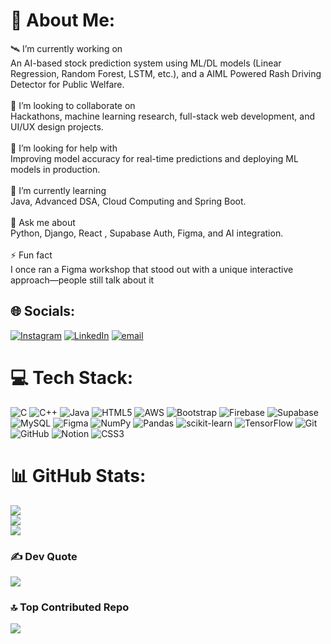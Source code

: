 # 💫 About Me:
🛰️ I’m currently working on<br>An AI-based stock prediction system using ML/DL models (Linear Regression, Random Forest, LSTM, etc.), and a AIML Powered Rash Driving Detector for Public Welfare.<br><br>👯 I’m looking to collaborate on<br>Hackathons, machine learning research, full-stack web development, and UI/UX design projects.<br><br>🤝 I’m looking for help with<br>Improving model accuracy for real-time predictions and deploying ML models in production.<br><br>🌱 I’m currently learning<br>Java, Advanced DSA, Cloud Computing and Spring Boot.<br><br>💬 Ask me about<br>Python, Django, React , Supabase Auth, Figma, and AI integration.<br><br>⚡ Fun fact<br>I once ran a Figma workshop that stood out with a unique interactive approach—people still talk about it


## 🌐 Socials:
[![Instagram](https://img.shields.io/badge/Instagram-%23E4405F.svg?logo=Instagram&logoColor=white)](https://www.instagram.com/_kapil_24__?igsh=enJhd254NDRoZTZo) [![LinkedIn](https://img.shields.io/badge/LinkedIn-%230077B5.svg?logo=linkedin&logoColor=white)](https://www.linkedin.com/in/kapil-nath-kn24/) [![email](https://img.shields.io/badge/Email-D14836?logo=gmail&logoColor=white)](mailto:kapilnath2005@gmail.com) 

# 💻 Tech Stack:
![C](https://img.shields.io/badge/c-%2300599C.svg?style=for-the-badge&logo=c&logoColor=white) ![C++](https://img.shields.io/badge/c++-%2300599C.svg?style=for-the-badge&logo=c%2B%2B&logoColor=white) ![Java](https://img.shields.io/badge/java-%23ED8B00.svg?style=for-the-badge&logo=openjdk&logoColor=white) ![HTML5](https://img.shields.io/badge/html5-%23E34F26.svg?style=for-the-badge&logo=html5&logoColor=white) ![AWS](https://img.shields.io/badge/AWS-%23FF9900.svg?style=for-the-badge&logo=amazon-aws&logoColor=white) ![Bootstrap](https://img.shields.io/badge/bootstrap-%238511FA.svg?style=for-the-badge&logo=bootstrap&logoColor=white) ![Firebase](https://img.shields.io/badge/firebase-a08021?style=for-the-badge&logo=firebase&logoColor=ffcd34) ![Supabase](https://img.shields.io/badge/Supabase-3ECF8E?style=for-the-badge&logo=supabase&logoColor=white) ![MySQL](https://img.shields.io/badge/mysql-4479A1.svg?style=for-the-badge&logo=mysql&logoColor=white) ![Figma](https://img.shields.io/badge/figma-%23F24E1E.svg?style=for-the-badge&logo=figma&logoColor=white) ![NumPy](https://img.shields.io/badge/numpy-%23013243.svg?style=for-the-badge&logo=numpy&logoColor=white) ![Pandas](https://img.shields.io/badge/pandas-%23150458.svg?style=for-the-badge&logo=pandas&logoColor=white) ![scikit-learn](https://img.shields.io/badge/scikit--learn-%23F7931E.svg?style=for-the-badge&logo=scikit-learn&logoColor=white) ![TensorFlow](https://img.shields.io/badge/TensorFlow-%23FF6F00.svg?style=for-the-badge&logo=TensorFlow&logoColor=white) ![Git](https://img.shields.io/badge/git-%23F05033.svg?style=for-the-badge&logo=git&logoColor=white) ![GitHub](https://img.shields.io/badge/github-%23121011.svg?style=for-the-badge&logo=github&logoColor=white) ![Notion](https://img.shields.io/badge/Notion-%23000000.svg?style=for-the-badge&logo=notion&logoColor=white) ![CSS3](https://img.shields.io/badge/css3-%231572B6.svg?style=for-the-badge&logo=css3&logoColor=white)
# 📊 GitHub Stats:
![](https://github-readme-stats.vercel.app/api?username=kapilnath546&theme=vision-friendly-dark&hide_border=false&include_all_commits=false&count_private=false)<br/>
![](https://nirzak-streak-stats.vercel.app/?user=kapilnath546&theme=vision-friendly-dark&hide_border=false)<br/>
![](https://github-readme-stats.vercel.app/api/top-langs/?username=kapilnath546&theme=vision-friendly-dark&hide_border=false&include_all_commits=false&count_private=false&layout=compact)

### ✍️ Dev Quote
![](https://quotes-github-readme.vercel.app/api?type=horizontal&theme=merko)

### 🔝 Top Contributed Repo
![](https://github-contributor-stats.vercel.app/api?username=kapilnath546&limit=5&theme=dark&combine_all_yearly_contributions=true)

<!-- Proudly created with GPRM ( https://gprm.itsvg.in ) -->
